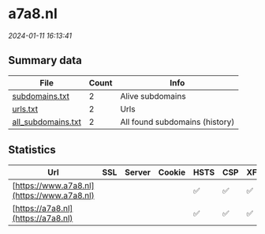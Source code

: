 # a7a8.nl
*2024-01-11 16:13:41*
## Summary data


| File       | Count | Info |
|------------|-------|------|
|[subdomains.txt](/data/a7a8.nl/subdomains.txt)|2|Alive subdomains|
|[urls.txt](/data/a7a8.nl/urls.txt)|2|Urls|
|[all_subdomains.txt](/data/a7a8.nl/all_subdomains.txt)|2|All found subdomains (history)|


## Statistics


| Url | SSL | Server | Cookie | HSTS | CSP | XFO | XXP | RP | Tech |Title |
|------------|-------|------|------|------|------|------|------|------|------|------|
|[https://www.a7a8.nl](https://www.a7a8.nl)| || |:white_check_mark: | :white_check_mark:| :white_check_mark: | :white_check_mark: | :white_check_mark: ||Document Moved|
|[https://a7a8.nl](https://a7a8.nl)| || |:white_check_mark: | :white_check_mark:| :white_check_mark: | :white_check_mark: | :white_check_mark: ||Document Moved|